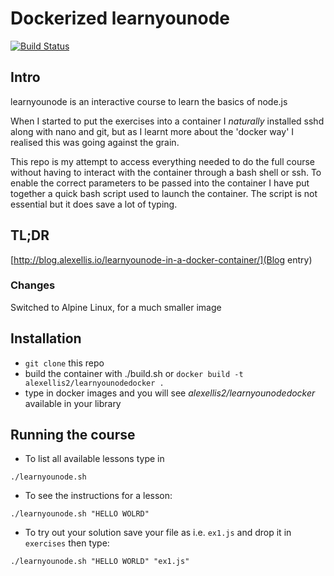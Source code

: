 # Dockerized learnyounode

[![Build Status](https://travis-ci.org/alexellis/learnyounodedocker.svg?branch=master)](https://travis-ci.org/alexellis/learnyounodedocker)

## Intro

learnyounode is an interactive course to learn the basics of node.js

When I started to put the exercises into a container I _naturally_ installed sshd along with nano and git, but as I learnt more about the 'docker way' I realised this was going against the grain.

This repo is my attempt to access everything needed to do the full course without having to interact with the container through a bash shell or ssh. To enable the correct parameters to be passed into the container I have put together a quick bash script used to launch the container. The script is not essential but it does save a lot of typing.

## TL;DR

[http://blog.alexellis.io/learnyounode-in-a-docker-container/](Blog entry)

### Changes

Switched to Alpine Linux, for a much smaller image

## Installation

* `git clone` this repo
* build the container with ./build.sh or `docker build -t alexellis2/learnyounodedocker .`
* type in docker images and you will see *alexellis2/learnyounodedocker* available in your 
library

## Running the course

* To list all available lessons type in 

`./learnyounode.sh`

* To see the instructions for a lesson: 

`./learnyounode.sh "HELLO WOLRD"`

* To try out your solution save your file as i.e. `ex1.js` and drop it in 
`exercises` then type: 

`./learnyounode.sh "HELLO WORLD" "ex1.js"`

